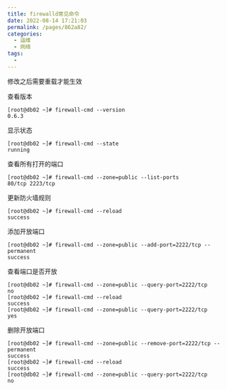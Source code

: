 ```yaml
---
title: firewalld常见命令
date: 2022-08-14 17:21:03
permalink: /pages/862a82/
categories:
  - 运维
  - 网络
tags:
  - 
---
```

修改之后需要重载才能生效

查看版本

```shell
[root@db02 ~]# firewall-cmd --version
0.6.3
```

显示状态

```shell
[root@db02 ~]# firewall-cmd --state
running
```

查看所有打开的端口

```shell
[root@db02 ~]# firewall-cmd --zone=public --list-ports
80/tcp 2223/tcp
```

更新防火墙规则

```shell
[root@db02 ~]# firewall-cmd --reload
success
```

添加开放端口

```shell
[root@db02 ~]# firewall-cmd --zone=public --add-port=2222/tcp --permanent
success
```

查看端口是否开放

```shell
[root@db02 ~]# firewall-cmd --zone=public --query-port=2222/tcp
no
[root@db02 ~]# firewall-cmd --reload
success
[root@db02 ~]# firewall-cmd --zone=public --query-port=2222/tcp
yes
```

删除开放端口

```shell
[root@db02 ~]# firewall-cmd --zone=public --remove-port=2222/tcp --permanent
success
[root@db02 ~]# firewall-cmd --reload
success
[root@db02 ~]# firewall-cmd --zone=public --query-port=2222/tcp
no
```





